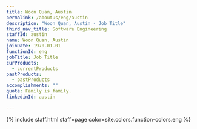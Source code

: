 ```yaml
---
title: Woon Quan, Austin
permalink: /aboutus/eng/austin
description: "Woon Quan, Austin - Job Title"
third_nav_title: Software Engineering
staffId: austin
name: Woon Quan, Austin
joinDate: 1970-01-01
functionId: eng
jobTitle: Job Title
curProducts:
  - currentProducts
pastProducts:
  - pastProducts
accomplishments: ""
quote: Family is family.
linkedinId: austin

---
```


{% include staff.html staff=page color=site.colors.function-colors.eng %}
